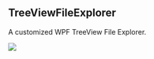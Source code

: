 
## TreeViewFileExplorer

A customized WPF TreeView File Explorer.

<img src="https://github.com/mikependon/Tutorials/tree/master/WPF/TreeViewFileExplorer/Images/TVFE.PNG" />
